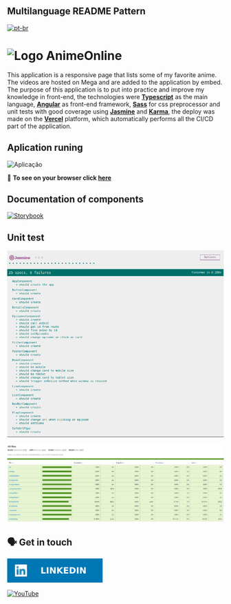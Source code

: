 ## Multilanguage README Pattern
[![pt-br](https://img.shields.io/badge/lang-pt--br-green.svg)](https://github.com/liara987/animes-online-angular/blob/master/README.pt-br.md)
# ![Logo](https://animes-online-angular.vercel.app/assets/icons/logo.svg) AnimeOnline
This application is a responsive page that lists some of my favorite anime. The videos are hosted on Mega and are added to the application by embed. The purpose of this application is to put into practice and improve my knowledge in front-end, the technologies were **[Typescript](https://www.typescriptlang.org/)** as the main language, **[Angular](https://angular.io/)** as front-end framework, **[Sass](https://sass-lang.com/)** for css preprocessor and unit tests with good coverage using **[Jasmine](https://jasmine.github.io/index.html)** and **[Karma](https://karma-runner.github.io/6.3/index.html)**, the deploy was made on the **[Vercel](https://vercel.com/)** platform, which automatically performs all the CI/CD part of the application.

## Aplication runing
![Aplicação](https://github.com/liara987/animes-online-angular/blob/main/screenshots/aplica%C3%A7%C3%A3o(800px).gif)

🚀 **To see on your browser click [here](https://animes-online-angular.vercel.app/home)**

## Documentation of components
[![Storybook](https://img.shields.io/badge/-Storybook-FF4785?style=for-the-badge&logo=storybook&logoColor=white)](https://62a685c6e5e4532f5a59abc7-ijbxqldmgt.chromatic.com/?path=/story/buttoncomponent--default)

## Unit test
![testes](https://github.com/liara987/animes-online-angular/blob/main/screenshots/Screenshot%20at%202022-05-10%2000-13-05.png)

![coverage](https://github.com/liara987/animes-online-angular/blob/main/screenshots/Screenshot%20at%202022-05-10%2000-16-25.png)

## 🗣️ Get in touch
[![LinkedIn URL](https://github.com/liara987/liara987/blob/main/icons/social%20media/linkedin.svg)](https://www.linkedin.com/in/liara-programadora)


[![YouTube](https://img.shields.io/badge/YouTube-%23FF0000.svg?style=for-the-badge&logo=YouTube&logoColor=white)](https://www.youtube.com/channel/UCkjlpKaG0SUeCQso6Lt2gbg)
